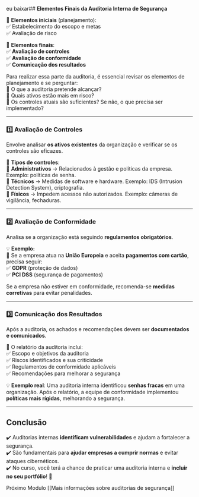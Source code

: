 eu baixar## **Elementos Finais da Auditoria Interna de Segurança**

🔹 **Elementos iniciais** (planejamento):  
✅ Estabelecimento do escopo e metas  
✅ Avaliação de risco

🔹 **Elementos finais**:  
✅ **Avaliação de controles**  
✅ **Avaliação de conformidade**  
✅ **Comunicação dos resultados**

Para realizar essa parte da auditoria, é essencial revisar os elementos de planejamento e se perguntar:  
📌 O que a auditoria pretende alcançar?  
📌 Quais ativos estão mais em risco?  
📌 Os controles atuais são suficientes? Se não, o que precisa ser implementado?

---

### **1️⃣ Avaliação de Controles**

Envolve analisar **os ativos existentes** da organização e verificar se os controles são eficazes.

📌 **Tipos de controles**:  
🔹 **Administrativos** → Relacionados à gestão e políticas da empresa. Exemplo: políticas de senha.  
🔹 **Técnicos** → Medidas de software e hardware. Exemplo: IDS (Intrusion Detection System), criptografia.  
🔹 **Físicos** → Impedem acessos não autorizados. Exemplo: câmeras de vigilância, fechaduras.

---

### **2️⃣ Avaliação de Conformidade**

Analisa se a organização está seguindo **regulamentos obrigatórios**.

💡 **Exemplo:**  
🔹 Se a empresa atua na **União Europeia** e aceita **pagamentos com cartão**, precisa seguir:  
✅ **GDPR** (proteção de dados)  
✅ **PCI DSS** (segurança de pagamentos)

Se a empresa não estiver em conformidade, recomenda-se **medidas corretivas** para evitar penalidades.

---

### **3️⃣ Comunicação dos Resultados**

Após a auditoria, os achados e recomendações devem ser **documentados e comunicados**.

📌 O relatório da auditoria inclui:  
✅ Escopo e objetivos da auditoria  
✅ Riscos identificados e sua criticidade  
✅ Regulamentos de conformidade aplicáveis  
✅ Recomendações para melhorar a segurança

💡 **Exemplo real**: Uma auditoria interna identificou **senhas fracas** em uma organização. Após o relatório, a equipe de conformidade implementou **políticas mais rígidas**, melhorando a segurança.

---

## **Conclusão**

✔️ Auditorias internas **identificam vulnerabilidades** e ajudam a fortalecer a segurança.  
✔️ São fundamentais para **ajudar empresas a cumprir normas** e evitar ataques cibernéticos.  
✔️ No curso, você terá a chance de praticar uma auditoria interna e **incluir no seu portfólio**! 🚀

Próximo Modulo [[Mais informações sobre auditorias de segurança]]

